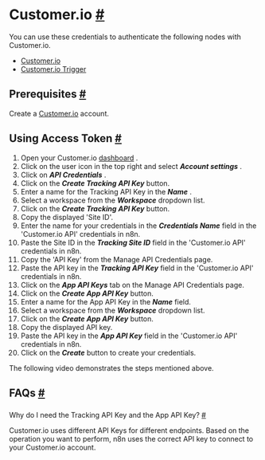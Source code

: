 


 Customer.io
 [#](#customerio "Permanent link")
================================================



 You can use these credentials to authenticate the following nodes with Customer.io.
 


* [Customer.io](/integrations/builtin/app-nodes/n8n-nodes-base.customerio/)
* [Customer.io Trigger](/integrations/builtin/trigger-nodes/n8n-nodes-base.customeriotrigger/)



 Prerequisites
 [#](#prerequisites "Permanent link")
-----------------------------------------------------



 Create a
 [Customer.io](https://customer.io/) 
 account.
 



 Using Access Token
 [#](#using-access-token "Permanent link")
---------------------------------------------------------------


1. Open your Customer.io
 [dashboard](https://fly.customer.io) 
 .
2. Click on the user icon in the top right and select
 ***Account settings***
 .
3. Click on
 ***API Credentials***
 .
4. Click on the
 ***Create Tracking API Key***
 button.
5. Enter a name for the Tracking API Key in the
 ***Name***
 .
6. Select a workspace from the
 ***Workspace***
 dropdown list.
7. Click on the
 ***Create Tracking API Key***
 button.
8. Copy the displayed 'Site ID'.
9. Enter the name for your credentials in the
 ***Credentials Name***
 field in the 'Customer.io API' credentials in n8n.
10. Paste the Site ID in the
 ***Tracking Site ID***
 field in the 'Customer.io API' credentials in n8n.
11. Copy the 'API Key' from the Manage API Credentials page.
12. Paste the API key in the
 ***Tracking API Key***
 field in the 'Customer.io API' credentials in n8n.
13. Click on the
 ***App API Keys***
 tab on the Manage API Credentials page.
14. Click on the
 ***Create App API Key***
 button.
15. Enter a name for the App API Key in the
 ***Name***
 field.
16. Select a workspace from the
 ***Workspace***
 dropdown list.
17. Click on the
 ***Create App API Key***
 button.
18. Copy the displayed API key.
19. Paste the API key in the
 ***App API Key***
 field in the 'Customer.io API' credentials in n8n.
20. Click on the
 ***Create***
 button to create your credentials.



 The following video demonstrates the steps mentioned above.
 







 FAQs
 [#](#faqs "Permanent link")
-----------------------------------


### 
 Why do I need the Tracking API Key and the App API Key?
 [#](#why-do-i-need-the-tracking-api-key-and-the-app-api-key "Permanent link")



 Customer.io uses different API Keys for different endpoints. Based on the operation you want to perform, n8n uses the correct API key to connect to your Customer.io account.
 




